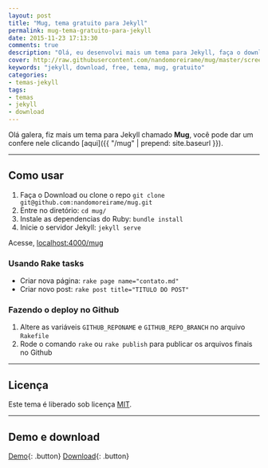 ```yaml
---
layout: post
title: "Mug, tema gratuito para Jekyll"
permalink: mug-tema-gratuito-para-jekyll
date: 2015-11-23 17:13:30
comments: true
description: "Olá, eu desenvolvi mais um tema para Jekyll, faça o download do Mug!"
cover: http://raw.githubusercontent.com/nandomoreirame/mug/master/screenshot.png
keywords: "jekyll, download, free, tema, mug, gratuito"
categories:
- temas-jekyll
tags:
- temas
- jekyll
- download
---
```


Olá galera, fiz mais um tema para Jekyll chamado **Mug**, você pode dar um confere nele clicando [aqui]({{ "/mug" | prepend: site.baseurl }}).

---

## Como usar

1. Faça o Download ou clone o repo `git clone git@github.com:nandomoreirame/mug.git`
2. Entre no diretório: `cd mug/`
3. Instale as dependencias do Ruby: `bundle install`
4. Inicie o servidor Jekyll: `jekyll serve`

Acesse, [localhost:4000/mug](http://localhost:4000/mug)

### Usando Rake tasks

* Criar nova página: `rake page name="contato.md"`
* Criar novo post: `rake post title="TITULO DO POST"`

### Fazendo o deploy no Github

1. Altere as variáveis `GITHUB_REPONAME` e `GITHUB_REPO_BRANCH` no arquivo `Rakefile`
2. Rode o comando `rake` ou `rake publish` para publicar os arquivos finais no Github

---

## Licença

Este tema é liberado sob licença [MIT](https://github.com/nandomoreirame/mug/blob/master/LICENSE).

---

## Demo e download

[Demo](http://nandomoreira.me/mug){: .button} [Download](https://github.com/nandomoreirame/mug/archive/master.zip){: .button}
